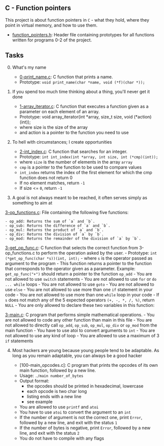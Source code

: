 ## C - Function pointers

This project is about function pointers in `C` - what they hold, where they point in virtual memory, and how to use them.

- [function_pointers.h](https://github.com/Callistus25/alx-low_level_programming/blob/master/0x0F-function_pointers/function_pointers.h): Header file containing prototypes for all functions written for programs 0-2 of the project.

## Tasks

0. What's my name

	- [0-print_name.c](https://github.com/Callistus25/alx-low_level_programming/blob/master/0x0F-function_pointers/0-print_name.c): C function that prints a name.
	- Prototype: `void print_name(char *name, void (*f)(char *));`
1. If you spend too much time thinking about a thing, you'll never get it done

	- [1-array_iterator.c](https://github.com/Callistus25/alx-low_level_programming/blob/master/0x0F-function_pointers/1-array_iterator.c): C function that executes a function given as a parameter on each element of an array.
	- Prototype: void array_iterator(int *array, size_t size, void (*action)(int));
	- where size is the size of the array
	- and action is a pointer to the function you need to use
2. To hell with circumstances; I create opportunities

	- [2-int_index.c](https://github.com/Callistus25/alx-low_level_programming/blob/master/0x0F-function_pointers/2-int_index.c): C function that searches for an integer.
	- Prototype: `int int_index(int *array, int size, int (*cmp)(int));`
	- where `size` is the number of elements in the array `array`
	- `cmp` is a pointer to the function to be used to compare values
	- `int_index` returns the index of the first element for which the cmp function does not return 0
	- If no element matches, return `-1`
	- If size <= `0`, return `-1`

3. A goal is not always meant to be reached, it often serves simply as something to aim at

[3-op_functions.c](https://github.com/Callistus25/alx-low_level_programming/blob/master/0x0F-function_pointers/3-op_functions.c): File containing the following five functions:

	- op_add: Returns the sum of `a` and `b`.
	- op_sub: Returns the difference of `a` and `b`.
	- op_mul: Returns the product of `a` and `b`.
	- op_div: Returns the division of `a` by `b`.
	- op_mod: Returns the remainder of the division of `a` by `b`.

[3-get_op_func.c](https://github.com/Callistus25/alx-low_level_programming/blob/master/0x0F-function_pointers/3-get_op_func.c): C function that selects the correct function from 3-op_functions.c to perform the operation asked by the user.
	- Prototype: `int (*get_op_func(char *s))(int, int);`
	- where `s` is the operator passed as argument to the program
	- This function returns a pointer to the function that corresponds to the operator given as a parameter. Example: `get_op_func("+")` should return a pointer to the function `op_add`
	- You are not allowed to use `switch` statements
	- You are not allowed to use `for` or `do ... while` loops
	- You are not allowed to use `goto`
	- You are not allowed to use `else`
	- You are not allowed to use more than one `if` statement in your code
	- You are not allowed to use more than one `while` loop in your code
	- If `s` does not match any of the 5 expected operators `(+, -, *, /, %)`, return `NULL`
	- You are only allowed to declare these two variables in this function:

[3-main.c](https://github.com/Callistus25/alx-low_level_programming/blob/master/0x0F-function_pointers/3-main.c): C program that performs simple mathematical operations.
	- You are not allowed to code any other function than main in this file
	- You are not allowed to directly call `op_add`, `op_sub`, `op_mul`, `op_div` or `op_mod` from the main function
	- You have to use atoi to convert arguments to `int`
	- You are not allowed to use any kind of loop
	- You are allowed to use a maximum of 3 `if` statements

4. Most hackers are young because young people tend to be adaptable. As long as you remain adaptable, you can always be a good hacker

	- [100-main_opcodes.c]: C program that prints the opcodes of its own main function, followed by a new line.
	- Usage: `./main number_of_bytes`
	- Output format:
		- the opcodes should be printed in hexadecimal, lowercase
		- each opcode is two char long
		- listing ends with a new line
		- see example
	- You are allowed to use `printf` and `atoi`
	- You have to use `atoi` to convert the argument to an `int`
	- If the number of argument is not the correct one, print `Error`, followed by a new line, and exit with the status `1`
	- If the number of bytes is negative, print `Error`, followed by a new line, and exit with the status `2`
	- You do not have to compile with any flags
